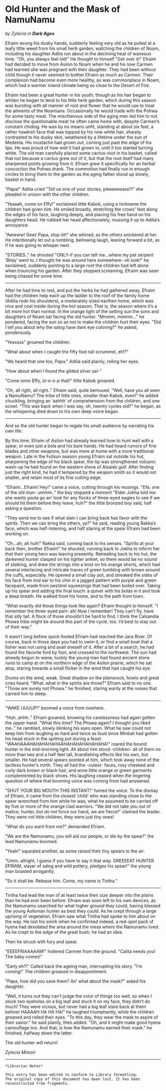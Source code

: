 # Old Hunter and the Mask of NamuNamu

_by Zylecia in **Dark Ages**_

Efraim wrung his dusky hands, suddenly feeling very old as he pulled at a leafy
little weed from his small herb garden, watching the children of Noam,
including his daughter Adilia run about in the declining heat of wanesun time.
"Oh, you always feel old!" He thought to himself "Get over it!" Efraim had
decided to move from Asilon to Noam when he and his love Carmen had learned she
was pregnant with their daughter. They had been without child though it never
seemed to bother Efraim as much as Carmen. Their complexion had become even
more healthy, as was commonplace in Noam, which had a warmer inland climate
being so close to the Desert of Fire.

Efraim had been a great hunter in his youth, though as his hair began to whiten
he began to tend to his little herb garden, which during this season was
bursting with all manner of root and flower that he would use to treat the
ailments of the Noamians. Occasionally he would trade with the Pohwa for some
tasty meat. The mischievous side of the aging man led him to not disclose the
questionable meat he often came home with, despite Carmen’s constant chiding.
He was by no means unfit, standing at about six feet, a rather hawkish face
that was topped by his now white hair, sharply contrasted to his dusky skin,
weathered by a lifetime under the sun of Medenia. His mustache had grown out,
coming just past the edge of his lips. He was proud of how well it had grown
in, until it too started turning white. The old man carefully placed some
cactus-root in his basket, called that not because a cactus grew out of it, but
that the root itself had many sharpened points growing from it. Efriam grew it
specifically for an herbal concoction the Pohwa drank. The commotion had
finally run in enough circles to bring them to the garden as the aging father
stood up slowly, basket in hand.

"Papa!" Adilia cried "Tell us one of your stories, pleeeeeease?!" she pleaded
in unison with the other children.

"Yeaaah, come on Effy!" exclaimed little Kabok, using a nickname the children
had given him. He smiled broadly, stretching the crows’ feet along the edges of
his face, laughing deeply, and placing his free hand on his daughters head. He
rubbed her head affectionately, mussing it up to Adilia’s annoyance.

"Awwww! Geez Papa, stop iiit!" she whined, as the others snickered at her. He
intentionally let out a rumbling, bellowing laugh, leaning forward a bit, as if
he was going to whisper next.

"STORIES.." he shouted "ONLY-if you can tell me…where my pet serpent ‘Bitey’
went to..I thought he was around here somewhere- oh look!" he exclaimed,
suddenly pointing to a large root the children had left alone when trouncing
his garden. After they stopped screaming, Efraim was seen being chased for some
time.

***

After he had time to rest, and put the herbs he had gathered away, Efraim had
the children help each up the ladder to the roof of the family home (Adilia
rode his shoulders), a moderately sized earthen home, which was nice and cool
inside during the hot season. That is, the season where it’s a bit more hot
than normal. In the orange light of the setting sun the sons and daughters of
Noam sat facing the old hunter. "Mmmm, mmmm…" he pondered, facing the sun so as
not to make the children hurt their eyes. "Did I tell you about why the salog
have dark eye coloring?" he asked, ponderously.

"Yesssss" groaned the children.

"What about when I caught the fifty foot tall scrummel, eh!?"

"We heard that one too, Papa." Adilia said plainly, rolling her eyes.

"How about when I found the gilded silver sal-"

"Come onnn Effy, st-o-o-p that!" little Kabok groaned.

"Oh, all right, all right.." Efraim said, quite bemused. "Well, have you all
seen a NamuNamu? The tribe of little ones, smaller than Kabok, even!" he added
chuckling, bringing an ‘aahhh’ of comprehension from the children, and one
scowl. "This was back when I was say, oh, twenty cycles old?" he began, as the
whispering died down to his own deep voice began.

***

And so the old hunter began to regale his small audience by narrating his own
life:

By this time, Efraim of Asilon had already learned how to hunt well with a
spear, or even just a bola and his bare hands. He had heard rumors of fine
blades and other weapons, but was more at home with a more traditional weapon.
Late in the Fullsun season young Efraim sat outside his hut, sharpening the
edge of his black spear, the tip was strengthened volcanic wash-up he had found
on the western shore of Alsaids gulf. After finding just the right kind, he had
it tempered by the weapon smith so it would not shatter, and retain most of its
fine cutting edge.

"Efraim…Efraim! Hey!" came a voice, cutting through his musings. "Efa, one of
the old mun- ummm.." the boy stopped a moment "Elder Jokha told me she wants
youta go an’ look for any flocks of three-eyed eagles to see if we should hit
them before they leave, huh?" the little bronzed boy said, half asking a
question.

"They send me to see if what slain I can bring back has favor with the spirits.
Then we can bring the others, ya?" he said, reading young Rakka’s face, which
was half-listening, and half staring at the spear Efraim had been working on.

"Oh…ah, ah huh!" Rakka said, coming back to his senses. "Spirits at your back
then, brother Efraim!" he shouted, running back to Jokha to inform her that
their young hero was leaving presently. Retreating back to his hut, the
darkened hunter clasped on his tighter anklet, so there would be no sound of
stalking, and drew the strings into a knot on his orange shorts, which had
several interlacing and intricate traces of green tumbling with brown around
the cuffs, especially. He opened a small clay pot, and streaked the sides of
his face from mid ear to his chin in a jagged pattern with purple and green
facepaint, made from pestdrel squeezings that had been boiled over. Taking up
his spear and adding the final touch: a quiver with his bolas in it and took a
deep breath. He walked from his home, and to the path from town.

"What exactly did those things look like again? Efraim thought to himself. "I
remember the three-eyed part- ah! Now I remember! They can’t fly, have that
silly tail. A flock of those shouldn’t be hard to find. I think the Calsandia
Phowa tribe might be around this part of the cycle, too. I’d best to stay out
of their way."

It wasn’t long before quick-footed Efriam had reached the Jara River. Of
course, back in those days you had to swim it, or find a small boat that a
fisher was not using and avail oneself of it. After a bit of a search, he had
found the favorite ford by foot, and crossed to the northwest. The sun had
already begun to wane; luckily the young man had found ancient stone ruins to
camp at on the northern edge of the Asilon prairie, which he sat atop, staring
towards a small flicker in the wind that had caught his eye.

Drums on the wind, weak. Great shadow on the plainsrock, howls and great cries
heard. "What..what in the spirits are those?" Efriam said to no one. "Those are
surely not Phowa." he finished, staring warily at the noises that carried him
to sleep.

***

"WAKE UUUUP!" boomed a voice from nowhere.

"Huh..ahhh.." Efriam groaned, knowing his carelessness had again gotten the
upper-hand. "What this time? The Phowa again? I thought you liked me.." he
rambled, slowly blinking his eyes open. What he saw could not keep him from
laughing as hard and twice as loud since Minbali had gotten his head stuck in
the spitting pot during a feast. "WAAHAAAHAHAHAHAHAAHAHAHAHAHAHAHA!" roared the
bound hunter in the mid-morning light. All about him stood -children- all of
them no more than two and a half feet tall, brandishing effects like his own,
but smaller. He had several spears pointed at him, which took away none of the
tactless hunter’s mirth. They all had the -cutest- faces, rosy cheeked and
curly dark brown or black hair, and wore little orange or green garments
complemented by black shoes. His laughing ceased when the lingering question of
where that booming voice was coming from had answered.

"SHUT YOUR BIG MOUTH THIS INSTANT!" fumed the voice. To the dismay of Efriam,
it came from the closest ‘child’ who was standing close to the spear wrenched
from him while he was, what he assumed to be carried off by five or more of the
orange clad warriors. "We did not take you out of malice, hunter, but do not
force our hand, we are fierce!" claimed the leader. They were not little
children, they were just tiny ones!

"What do you want from me?" demanded Efriam.

"We are the Namunamu, you will aid our people, or die by the spear!" the lead
Namunamu boomed.

"Yeah!" squealed another, as some raised their tiny spears to the air.

"Umm..allright, I guess if you have to say it that way. GREEEEAT HUNTER EFRIAM,
slayer of salog and wild pottery, pledges his spear!" the young man boasted
arrogantly.

"So it shall be. Release him. Come, my name is Tintha."

***

Tintha had lead the man of at least twice their size deeper into the plains
than he had ever been before. Efriam was soon left to his own devices, as the
Namunamu searched for what higher ground they could, having blessed the young
Asilonian hunter as best they could. As he crept through a large uprising of
vegetation, Efriam saw what Tintha had spoke to him about on the way. He lost
his smirk when he confirmed indeed, a red-spot pack of hyena had desolated the
area around the mesa where the Namunamu lived. As he crept to the edge of the
great bush; he had an idea.

Then he struck with fury and spear.


"EEEEFRIAAAAAM!" hollered Carmen from the ground. "Calita needs you! The baby
comes!"

"Early eh?!" Called back the ageing man, interrupting his story. "I’m coming!"
The children groaned in disappointment.

"Papa, how did you save them? An’ what about the mask?" asked his daughter.

"Well, it turns out they can’t judge the color of things too well, so when I
stuck two eyeholes on a big leaf and stuck it on my face, they didn’t do much!
They were vicious, but never had a big leaf stare back at them before! HAAAAH
HA HA HA!" he laughed triumphantly, while the children groaned and rolled their
eyes. "To this day, they wear the mask to aspire of their savior." he said
plainly, then added. "Oh, and it might make good hyena camouflage too. And
that, is how the Namunamu earned their mask." he finished, halfway down the
latter.

The old hunter will return!

_Zylecia Mimori_

***

```
*Librarian Notes*

This entry has been edited to conform to Library formatting.
The original copy of this document has been lost. It has been reconstructed from fragments.
```
